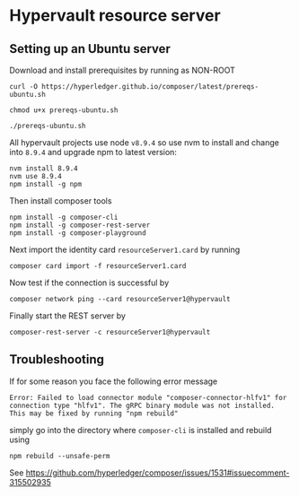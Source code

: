 # Hypervault resource server

## Setting up an Ubuntu server

Download and install prerequisites by running as NON-ROOT

```
curl -O https://hyperledger.github.io/composer/latest/prereqs-ubuntu.sh

chmod u+x prereqs-ubuntu.sh

./prereqs-ubuntu.sh
```

All hypervault projects use node `v8.9.4` so use nvm to install and change into `8.9.4` and upgrade npm to latest version:

```
nvm install 8.9.4
nvm use 8.9.4
npm install -g npm
```

Then install composer tools

```
npm install -g composer-cli
npm install -g composer-rest-server
npm install -g composer-playground
```

Next import the identity card `resourceServer1.card` by running 

```
composer card import -f resourceServer1.card
```

Now test if the connection is successful by 

```
composer network ping --card resourceServer1@hypervault
```

Finally start the REST server by 

```
composer-rest-server -c resourceServer1@hypervault
```

## Troubleshooting

If for some reason you face the following error message

```
Error: Failed to load connector module "composer-connector-hlfv1" for connection type "hlfv1". The gRPC binary module was not installed. This may be fixed by running "npm rebuild"
```

simply go into the directory where `composer-cli` is installed and rebuild using 

```
npm rebuild --unsafe-perm
```

See https://github.com/hyperledger/composer/issues/1531#issuecomment-315502935